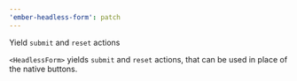 ```yaml
---
'ember-headless-form': patch
---
```


Yield `submit` and `reset` actions

`<HeadlessForm>` yields `submit` and `reset` actions, that can be used in place of the native buttons.
